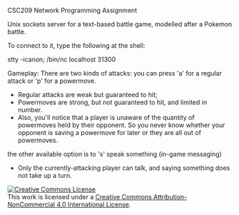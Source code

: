 CSC209 Network Programming Assignment 

Unix sockets server for a text-based battle game, modelled after a Pokemon battle. 

 To connect to it, type the following at the shell: 
 
 stty -icanon; /bin/nc localhost 31300
 
 Gameplay:
 There are two kinds of attacks: 
 you can press 'a' for a regular attack or 'p' for a powermove. 
 
 - Regular attacks are weak but guaranteed to hit; 
 - Powermoves are strong, but not guaranteed to hit, 
   and limited in number. 
 - Also, you'll notice that a player is unaware of the quantity of powermoves held by their opponent. 
   So you never know whether your opponent is saving a powermove for later or they are all out of powermoves.

the other available option is to 's' speak something (in-game messaging) 
  - Only the currently-attacking player can talk, and saying something does not take up a turn.
  

<a rel="license" href="http://creativecommons.org/licenses/by-nc/4.0/"><img alt="Creative Commons License" style="border-width:0" src="https://i.creativecommons.org/l/by-nc/4.0/88x31.png" /></a><br />This work is licensed under a <a rel="license" href="http://creativecommons.org/licenses/by-nc/4.0/">Creative Commons Attribution-NonCommercial 4.0 International License</a>.
